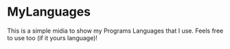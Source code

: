 # MyLanguages
This is a simple midia to show my Programs Languages that I use. Feels free to use too (if it yours language)! 
